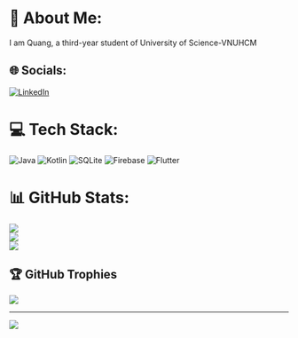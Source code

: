 # 💫 About Me:
I am Quang, a third-year student of University of Science-VNUHCM


## 🌐 Socials:
[![LinkedIn](https://img.shields.io/badge/LinkedIn-%230077B5.svg?logo=linkedin&logoColor=white)](https://linkedin.com/in/trần-tôn-bửu-quang-1705072b3/)

# 💻 Tech Stack:
![Java](https://img.shields.io/badge/java-%23ED8B00.svg?style=for-the-badge&logo=openjdk&logoColor=white) ![Kotlin](https://img.shields.io/badge/kotlin-%237F52FF.svg?style=for-the-badge&logo=kotlin&logoColor=white) ![SQLite](https://img.shields.io/badge/sqlite-%2307405e.svg?style=for-the-badge&logo=sqlite&logoColor=white) ![Firebase](https://img.shields.io/badge/Firebase-039BE5?style=for-the-badge&logo=Firebase&logoColor=white) ![Flutter](https://img.shields.io/badge/Flutter-%2302569B.svg?style=for-the-badge&logo=Flutter&logoColor=white)
# 📊 GitHub Stats:
![](https://github-readme-stats.vercel.app/api?username=TTBQuang&theme=dark&hide_border=false&include_all_commits=false&count_private=false)<br/>
![](https://github-readme-streak-stats.herokuapp.com/?user=TTBQuang&theme=dark&hide_border=false)<br/>
![](https://github-readme-stats.vercel.app/api/top-langs/?username=TTBQuang&theme=dark&hide_border=false&include_all_commits=false&count_private=false&layout=compact)

## 🏆 GitHub Trophies
![](https://github-profile-trophy.vercel.app/?username=TTBQuang&theme=radical&no-frame=false&no-bg=false&margin-w=4)

---
[![](https://visitcount.itsvg.in/api?id=TTBQuang&icon=0&color=0)](https://visitcount.itsvg.in)

<!-- Proudly created with GPRM ( https://gprm.itsvg.in ) -->
